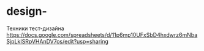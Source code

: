 # design-
Техники тест-дизайна https://docs.google.com/spreadsheets/d/11p6mp10UFxSbD4hxdwrz6mNbaSjpLkISRpVHAnDV7os/edit?usp=sharing
